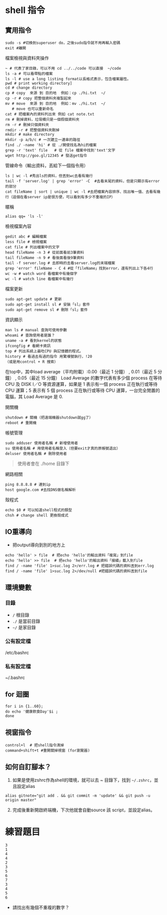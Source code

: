 


# shell 指令

## 實用指令


```shell
sudo -s #切換到superuser do，之後sudo指令就不用再輸入密碼
exit #離開

```


檔案檢視與資料夾操作
```shell
~ # 代表了家目錄，可以不用 cd ../../code 可以直接  ~/code
ls -a # 可以看帶點的檔案
ls -l # use a long listing format以長格式表示，包含檔案屬性。
pwd # print working directory]
cd # change directory 
cp # copy  來源 到 目的地  例如：cp ./hi.txt  ~/
cp -r # copy 把整個資料夾複製起來
mv # move  來源 到 目的地  例如：mv ./hi.txt  ~/ 
   # move 也可以重新命名
cat # 把檔案內的資料列出來 例如 cat note.txt
rm # 刪掉資料，垃圾桶只是一個假個資料夾
rm -r # 刪掉只個資料夾
rmdir -r # 把整個資料夾刪掉
mkdir # make directory
mkdir -p a/b/c # 一次建立一連串的路徑
find ./ -name 'hi' # 從 ./開使找名為hi的檔案
grep -r 'text' file   # 從 file 檔案中找到'text'文字
wget http://goo.gl/12345 # 發送get指令
```

管線命令（輸出資料，丟給下一個指令用）
```shell
ls | wc -l #秀出ls的資料，但丟到wc去看有幾行
tail -f 'server.log' | grep 'error' -C  #去看末尾的資料，但是只顯示有error的部分
cat fileName | sort | unique | wc -l #去把檔案內容排序、找出唯一值、去看有幾行（這個在看server ip是很方便，可以看到有多少不重複的IP）
```



暱稱
```shell
alias qq= 'ls -l'
```

檢視檔案內容
```shell
gedit abc # 編輯檔案
less file # 檢視檔案
cat file # 列出檔案中的文字
head fileName -n 3 # 從前面看前3筆資料
tail fileName -n 9 # 看後面看後9筆資料
tail -f server.log # 去即時的去看server.log的末端檔案
grep 'error' fileName - C 4 #從「fileName」找到error，還有列出上下各4行
wc -w # watch word 看檔案中有幾個字
wc -l # watch line 看檔案中有幾行
```


檔案更新
```shell
sudo apt-get update # 更新
sudo apt-get install sl # 安裝「sl」套件
sudo apt-get remove sl # 刪除「sl」套件
```

資訊顯示
```shell
man ls # manual 查詢可使用參數
whoami # 查詢使用者是誰？
uname -a # 看到kernel的狀態
ifcongfig # 看網卡資訊
top # 列出系統上最吃CPU 與記憶體的程式。
history # 看過去有過的指令 用驚嘆號執行，!20
（或是用control + R 搜索）
```

在top中，其中load average（平均附載）:0.00（最近 1 分鐘） , 0.01（最近 5 分鐘） , 0.05（最近 15 分鐘）
Load Average 的數字代表有多少個 process 在等待 CPU 及 DISK I／O 等資源運算，如果是 1 表示有一個 process 正在執行或等待 CPU 運算；5 表示有 5 個 process 正在執行或等待 CPU 運算，一台完全閒置的電腦，其 Load Average 是 0.


開關機
```shell
shutdown # 關機（把遠端機器shutdown就gg了）
reboot # 重開機 
```

帳號管理
```shell
sudo adduser 使用者名稱 # 新增使用者
su 使用者名稱 # 用使用者名稱登入（但要exit才真的原帳號退出）
deluser 使用者名稱 # 刪除使用者
```

> 使用者會在 ./home 目錄下


網路相關
```shell
ping 8.8.8.8 # 連到ip
host google.com #去找DNS做名稱解析
```



殼程式

```shell
echo $0 # 可以知道shell程式的類型
chsh # change shell 更換殼成式
```

## IO重導向

- 把output導向到別的地方上

```shell
echo 'hello' > file  # 把echo 'hello'的輸出資料「複寫」到file
echo 'hello' >> file  # 把echo 'hello'的輸出資料「接續」載入到file  
find / -name 'file' 1>suc.log 2>/err.log # 把錯誤代碼的資料丟到err.log
find / -name 'file' 1>suc.log 2>/dev/null #把錯誤代碼的資料丟到file  
```

## 環境變數

### 目錄


-  `/` 根目錄
-  `./` 是當前目錄
-  `~/` 是家目錄



### 公有設定檔

/etc/bashrc

### 私有設定檔

~/.bashrc

## for 迴圈

```shell
for i in {1..60}; 
do echo '健康飲食Day'$i ;
done
```

## 視窗指令

```
control+l  # 把shell指令清掉
command+shift+t #重開關掉視窗 (for瀏覽器)
```

## 如何自訂腳本？


1. 如果是使用zshrc作為shell的環境，就可以去 ~ 目錄下，找到 `~/.zshrc`，並且設定alias

```shell
alias gitnote="git add . && git commit -m 'update' && git push -u origin master"
```

2. 完成後重新開啟終端機，下次他就會自動source 該 script，並設定alias。



# 練習題目

```
3
1
4
4
2
3
5
6
7
3
4
5
6
```

- 請找出有幾個不重複的數字？